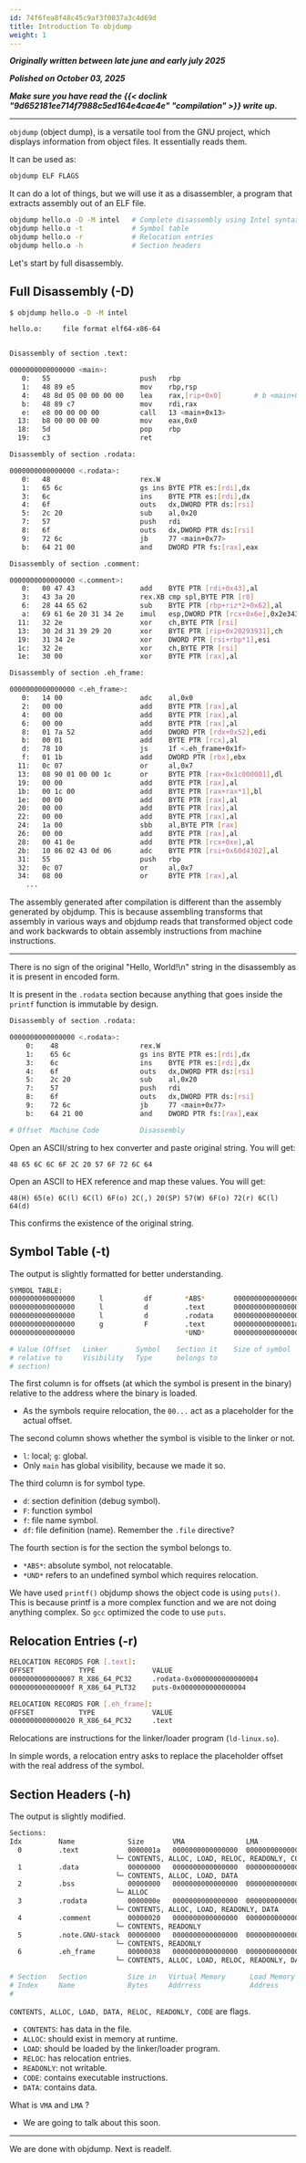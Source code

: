 ```yaml
---
id: 74f6fea8f48c45c9af3f0037a3c4d69d
title: Introduction To objdump
weight: 1
---
```


***Originally written between late june and early july 2025***

***Polished on October 03, 2025***

***Make sure you have read the {{< doclink "9d652181ee714f7988c5ed164e4cae4e" "compilation" >}} write up.***

---

`objdump` (object dump), is a versatile tool from the GNU project, which displays information from object files. It essentially reads them.

It can be used as:
```bash
objdump ELF FLAGS
```

It can do a lot of things, but we will use it as a disassembler, a program that extracts assembly out of an ELF file.
```bash
objdump hello.o -D -M intel   # Complete disassembly using Intel syntax
objdump hello.o -t            # Symbol table
objdump hello.o -r            # Relocation entries
objdump hello.o -h            # Section headers
```

Let's start by full disassembly.

## Full Disassembly (-D)

```bash
$ objdump hello.o -D -M intel

hello.o:     file format elf64-x86-64


Disassembly of section .text:

0000000000000000 <main>:
   0:	55                   	push   rbp
   1:	48 89 e5             	mov    rbp,rsp
   4:	48 8d 05 00 00 00 00 	lea    rax,[rip+0x0]        # b <main+0xb>
   b:	48 89 c7             	mov    rdi,rax
   e:	e8 00 00 00 00       	call   13 <main+0x13>
  13:	b8 00 00 00 00       	mov    eax,0x0
  18:	5d                   	pop    rbp
  19:	c3                   	ret

Disassembly of section .rodata:

0000000000000000 <.rodata>:
   0:	48                   	rex.W
   1:	65 6c                	gs ins BYTE PTR es:[rdi],dx
   3:	6c                   	ins    BYTE PTR es:[rdi],dx
   4:	6f                   	outs   dx,DWORD PTR ds:[rsi]
   5:	2c 20                	sub    al,0x20
   7:	57                   	push   rdi
   8:	6f                   	outs   dx,DWORD PTR ds:[rsi]
   9:	72 6c                	jb     77 <main+0x77>
   b:	64 21 00             	and    DWORD PTR fs:[rax],eax

Disassembly of section .comment:

0000000000000000 <.comment>:
   0:	00 47 43             	add    BYTE PTR [rdi+0x43],al
   3:	43 3a 20             	rex.XB cmp spl,BYTE PTR [r8]
   6:	28 44 65 62          	sub    BYTE PTR [rbp+riz*2+0x62],al
   a:	69 61 6e 20 31 34 2e 	imul   esp,DWORD PTR [rcx+0x6e],0x2e343120
  11:	32 2e                	xor    ch,BYTE PTR [rsi]
  13:	30 2d 31 39 29 20    	xor    BYTE PTR [rip+0x20293931],ch        # 2029394a <main+0x2029394a>
  19:	31 34 2e             	xor    DWORD PTR [rsi+rbp*1],esi
  1c:	32 2e                	xor    ch,BYTE PTR [rsi]
  1e:	30 00                	xor    BYTE PTR [rax],al

Disassembly of section .eh_frame:

0000000000000000 <.eh_frame>:
   0:	14 00                	adc    al,0x0
   2:	00 00                	add    BYTE PTR [rax],al
   4:	00 00                	add    BYTE PTR [rax],al
   6:	00 00                	add    BYTE PTR [rax],al
   8:	01 7a 52             	add    DWORD PTR [rdx+0x52],edi
   b:	00 01                	add    BYTE PTR [rcx],al
   d:	78 10                	js     1f <.eh_frame+0x1f>
   f:	01 1b                	add    DWORD PTR [rbx],ebx
  11:	0c 07                	or     al,0x7
  13:	08 90 01 00 00 1c    	or     BYTE PTR [rax+0x1c000001],dl
  19:	00 00                	add    BYTE PTR [rax],al
  1b:	00 1c 00             	add    BYTE PTR [rax+rax*1],bl
  1e:	00 00                	add    BYTE PTR [rax],al
  20:	00 00                	add    BYTE PTR [rax],al
  22:	00 00                	add    BYTE PTR [rax],al
  24:	1a 00                	sbb    al,BYTE PTR [rax]
  26:	00 00                	add    BYTE PTR [rax],al
  28:	00 41 0e             	add    BYTE PTR [rcx+0xe],al
  2b:	10 86 02 43 0d 06    	adc    BYTE PTR [rsi+0x60d4302],al
  31:	55                   	push   rbp
  32:	0c 07                	or     al,0x7
  34:	08 00                	or     BYTE PTR [rax],al
	...

```

The assembly generated after compilation is different than the assembly generated by objdump. This is because assembling transforms that assembly in various ways and objdump reads that transformed object code and work backwards to obtain assembly instructions from machine instructions.

***

There is no sign of the original "Hello, World!\n" string in the disassembly as it is present in encoded form.

It is present in the `.rodata` section because anything that goes inside the `printf` function is immutable by design.
```bash
Disassembly of section .rodata:

0000000000000000 <.rodata>:
    0:	  48                   	rex.W
    1:	  65 6c                	gs ins BYTE PTR es:[rdi],dx
    3:	  6c                   	ins    BYTE PTR es:[rdi],dx
    4:	  6f                   	outs   dx,DWORD PTR ds:[rsi]
    5:	  2c 20                	sub    al,0x20
    7:	  57                   	push   rdi
    8:	  6f                   	outs   dx,DWORD PTR ds:[rsi]
    9:	  72 6c                	jb     77 <main+0x77>
    b:	  64 21 00             	and    DWORD PTR fs:[rax],eax

# Offset  Machine Code          Disassembly
```

Open an ASCII/string to hex converter and paste original string. You will get:
```
48 65 6C 6C 6F 2C 20 57 6F 72 6C 64
```

Open an ASCII to HEX reference and map these values. You will get:
```
48(H) 65(e) 6C(l) 6C(l) 6F(o) 2C(,) 20(SP) 57(W) 6F(o) 72(r) 6C(l) 64(d)
```

This confirms the existence of the original string.

## Symbol Table (-t)

The output is slightly formatted for better understanding.
```bash
SYMBOL TABLE:
0000000000000000      l          df        *ABS*       0000000000000000    hello.c
0000000000000000      l          d         .text       0000000000000000    .text
0000000000000000      l          d         .rodata     0000000000000000    .rodata
0000000000000000      g          F         .text       000000000000001a    main
0000000000000000                           *UND*       0000000000000000    puts

# Value (Offset   Linker       Symbol    Section it    Size of symbol     Symbol name
# relative to     Visibility   Type      belongs to
# section)
```

The first column is for offsets (at which the symbol is present in the binary) relative to the address where the binary is loaded.
  - As the symbols require relocation, the `00...` act as a placeholder for the actual offset.

The second column shows whether the symbol is visible to the linker or not.
  - `l`: local; `g`: global.
  - Only `main` has global visibility, because we made it so.

The third column is for symbol type.
  - `d`: section definition (debug symbol).
  - `F`: function symbol
  - `f`: file name symbol.
  - `df`: file definition (name). Remember the `.file` directive?

The fourth section is for the section the symbol belongs to.
  - `*ABS*`: absolute symbol, not relocatable.
  - `*UND*` refers to an undefined symbol which requires relocation.

We have used `printf()` objdump shows the object code is using `puts()`. This is because printf is a more complex function and we are not doing anything complex. So `gcc` optimized the code to use `puts`.

## Relocation Entries (-r)

```bash
RELOCATION RECORDS FOR [.text]:
OFFSET           TYPE              VALUE
0000000000000007 R_X86_64_PC32     .rodata-0x0000000000000004
000000000000000f R_X86_64_PLT32    puts-0x0000000000000004

RELOCATION RECORDS FOR [.eh_frame]:
OFFSET           TYPE              VALUE
0000000000000020 R_X86_64_PC32     .text
```

Relocations are instructions for the linker/loader program (`ld-linux.so`).

In simple words, a relocation entry asks to replace the placeholder offset with the real address of the symbol.

## Section Headers (-h)

The output is slightly modified.
```bash
Sections:
Idx         Name             Size       VMA               LMA               File off     Algn
  0         .text            0000001a   0000000000000000  0000000000000000  00000040     2**0
                          └─ CONTENTS, ALLOC, LOAD, RELOC, READONLY, CODE
  1         .data            00000000   0000000000000000  0000000000000000  0000005a     2**0
                          └─ CONTENTS, ALLOC, LOAD, DATA
  2         .bss             00000000   0000000000000000  0000000000000000  0000005a     2**0
                          └─ ALLOC
  3         .rodata          0000000e   0000000000000000  0000000000000000  0000005a     2**0
                          └─ CONTENTS, ALLOC, LOAD, READONLY, DATA
  4         .comment         00000020   0000000000000000  0000000000000000  00000068     2**0
                          └─ CONTENTS, READONLY
  5         .note.GNU-stack  00000000   0000000000000000  0000000000000000  00000088     2**0
                          └─ CONTENTS, READONLY
  6         .eh_frame        00000038   0000000000000000  0000000000000000  00000088     2**3
                          └─ CONTENTS, ALLOC, LOAD, RELOC, READONLY, DATA

# Section   Section          Size in   Virtual Memory      Load Memory      Offset In    Alignment
# Index     Name             Bytes     Addrress            Address          File Where   Requirement
#                                                                           It Begins
```

`CONTENTS, ALLOC, LOAD, DATA, RELOC, READONLY, CODE` are flags.

  - `CONTENTS`: has data in the file.
  - `ALLOC`: should exist in memory at runtime.
  - `LOAD`: should be loaded by the linker/loader program.
  - `RELOC`: has relocation entries.
  - `READONLY`: not writable.
  - `CODE`: contains executable instructions.
  - `DATA`: contains data.

What is `VMA` and `LMA` ?
  - We are going to talk about this soon.

---

We are done with objdump. Next is readelf.